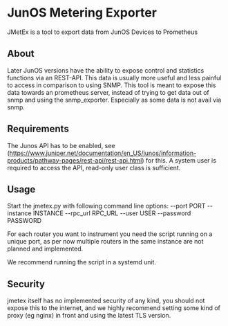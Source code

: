 JunOS Metering Exporter
=======================

JMetEx is a tool to export data from JunOS Devices to Prometheus

About
-----
Later JunOS versions have the ability to expose control and statistics functions via an REST-API.
This data is usually more useful and less painful to access in comparison to using SNMP.
This tool is meant to expose this data towards an prometheus server, instead of trying to get
data out of snmp and using the snmp_exporter. Especially as some data is not avail via snmp.

Requirements
------------
The Junos API has to be enabled, see (https://www.juniper.net/documentation/en_US/junos/information-products/pathway-pages/rest-api/rest-api.html) for this.
A system user is required to access the API, read-only user class is sufficient.

Usage
-----
Start the jmetex.py with following command line options:
--port PORT --instance INSTANCE --rpc_url RPC_URL --user USER --password PASSWORD

For each router you want to instrument you need the script running on a unique port,
as per now multiple routers in the same instance are not planned and implemented.

We recommend running the script in a systemd unit.

Security
--------
jmetex itself has no implemented security of any kind, you should not expose this to the internet,
and we highly recommend setting some kind of proxy (eg nginx) in front and using the latest TLS version.


